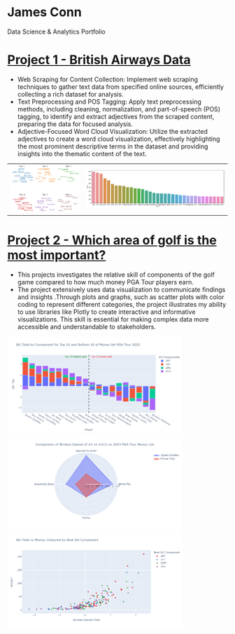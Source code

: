 # James Conn
Data Science &amp; Analytics Portfolio

# [Project 1 - British Airways Data](https://github.com/jconn5803/BritishAirwaysData)
* Web Scraping for Content Collection: Implement web scraping techniques to gather text data from specified online sources, efficiently collecting a rich dataset for analysis.
* Text Preprocessing and POS Tagging: Apply text preprocessing methods, including cleaning, normalization, and part-of-speech (POS) tagging, to identify and extract adjectives from the scraped content, preparing the data for focused analysis.
* Adjective-Focused Word Cloud Visualization: Utilize the extracted adjectives to create a word cloud visualization, effectively highlighting the most prominent descriptive terms in the dataset and providing insights into the thematic content of the text.

<table>
  <tr>
    <td><img src="/images/wordcloud.png" alt="Word Cloud" width="400"/></td>
    <td><img src="/images/wordsgraph.png" alt="Words Graph" width="800"/></td>
  </tr>
</table>

# [Project 2 - Which area of golf is the most important?](https://github.com/jconn5803/SGInvestigation)
* This projects investigates the relative skill of components of the golf game compared to how much money PGA Tour players earn.
* The project extensively uses data visualization to communicate findings and insights .Through plots and graphs, such as scatter plots with color coding to represent different categories, the project illustrates my ability to use libraries like Plotly to create interactive and informative visualizations. This skill is essential for making complex data more accessible and understandable to stakeholders.

<img src="/images/newplot.png" alt="Bar" width="400"/>
<img src="/images/radarplot.png" alt="radar" width="400"/>
<img src="/images/scatter.png" alt="scatter" width="400"/>

